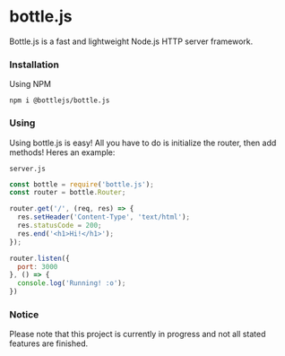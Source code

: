 # bottle.js

Bottle.js is a fast and lightweight Node.js HTTP server framework.

### Installation

Using NPM

```
npm i @bottlejs/bottle.js
```

### Using

Using bottle.js is easy! All you have to do is initialize the router, then add methods! Heres an example:

`server.js`
```js
const bottle = require('bottle.js');
const router = bottle.Router;

router.get('/', (req, res) => {
  res.setHeader('Content-Type', 'text/html');
  res.statusCode = 200;
  res.end('<h1>Hi!</h1>');
});

router.listen({
  port: 3000
}, () => {
  console.log('Running! :o');
})
```

### Notice

Please note that this project is currently in progress and not all stated features are finished.